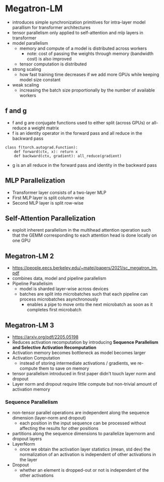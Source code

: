 # Megatron-LM
- introduces simple synchronization primitives for intra-layer model parallism for transformer architectures
- tensor parallelism only applied to self-attention and mlp layers in transformer
- model parallelism
	- memory and compute of a model is distributed across workers
		- note: cost of passing the weights through memory (bandwidth cost) is also improved
	- tensor computation is distributed
- strong scaling
	- how fast training time decreases if we add more GPUs while keeping model size constant
- weak scaling
	- increasing the batch size proportionally by the number of available workers
## f and g 
- f and g are conjugate functions used to either split (across GPUs) or all-reduce a weight matrix
- f is an identity operator in the forward pass and all reduce in the backward pass 
```
class f(torch.autograd.Function): 
	def forward(ctx, x): return x 
	def backward(ctx, gradient): all_reduce(gradient)
```
- g is an all reduce in the forward pass and identity in the backward pass
## MLP Parallelization
- Transformer layer consists of a two-layer MLP
- First MLP layer is split column-wise
- Second MLP layer is split row-wise
## Self-Attention Parallelization
- exploit inherent parallelism in the multihead attention operation such that the GEMM corresponding to each attention head is done locally on one GPU
## Megatron-LM 2
- https://people.eecs.berkeley.edu/~matei/papers/2021/sc_megatron_lm.pdf
- combines data, model and pipeline parallelism
- Pipeline Parallelisim
	- model is sharded layer-wise across devices
	- batches are split into microbatches such that each pipeline can process microbatches asynchronously
		- enables a pipe to move onto the next microbatch as soon as it completes first microbatch
## Megatron-LM 3
- https://arxiv.org/pdf/2205.05198
- Reduces activation recomputation by introducing **Sequence Parallelism and Selective Activation Recomputation**
- Activation memory becomes bottleneck as model becomes larger
- Activation Computation
	- instead of storing intermediate activations / gradients, we re-compute them to save on memory
- tensor parallelism introduced in first paper didn't touch layer norm and dropout
- Layer norm and dropout require little compute but non-trivial amount of activation memory
### Sequence Parallelism
- non-tensor parallel operations are independent along the sequence dimension (layer-norm and dropout)
	- each position in the input sequence can be processed without affecting the results for other positions
- partitions along the sequence dimensions to parallelize layernorm and dropout layers
- LayerNorm
	- once we obtain the activation layer statistics (mean, std dev) the normalization of an activation is independent of other activations in the layer 
- Dropout
	- whether an element is dropped-out or not is independent of the other activations